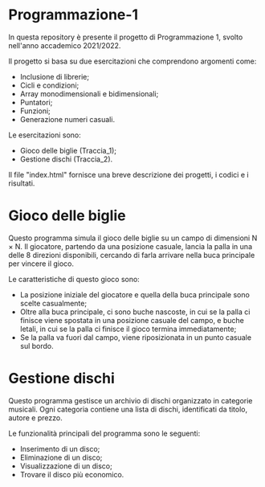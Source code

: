 # Programmazione-1

In questa repository è presente il progetto di Programmazione 1, svolto nell'anno accademico 2021/2022. 

Il progetto si basa su due esercitazioni che comprendono argomenti come:
- Inclusione di librerie;
- Cicli e condizioni;
- Array monodimensionali e bidimensionali;
- Puntatori;
- Funzioni;
- Generazione numeri casuali.

Le esercitazioni sono:
- Gioco delle biglie (Traccia_1);
- Gestione dischi (Traccia_2).

Il file "index.html" fornisce una breve descrizione dei progetti, i codici e i risultati.

# Gioco delle biglie

Questo programma simula il gioco delle biglie su un campo di dimensioni N × N. Il giocatore, partendo da una posizione casuale, lancia la palla in una delle 8 direzioni disponibili, cercando di farla arrivare nella buca principale per vincere il gioco. 

Le caratteristiche di questo gioco sono:
- La posizione iniziale del giocatore e quella della buca principale sono scelte casualmente;
- Oltre alla buca principale, ci sono buche nascoste, in cui se la palla ci finisce viene spostata in una posizione casuale del campo, e buche letali, in cui se la palla ci finisce il gioco termina immediatamente;
- Se la palla va fuori dal campo, viene riposizionata in un punto casuale sul bordo.

# Gestione dischi

Questo programma gestisce un archivio di dischi organizzato in categorie musicali. Ogni categoria contiene una lista di dischi, identificati da titolo, autore e prezzo.

Le funzionalità principali del programma sono le seguenti:
- Inserimento di un disco;
- Eliminazione di un disco;
- Visualizzazione di un disco;
- Trovare il disco più economico.

